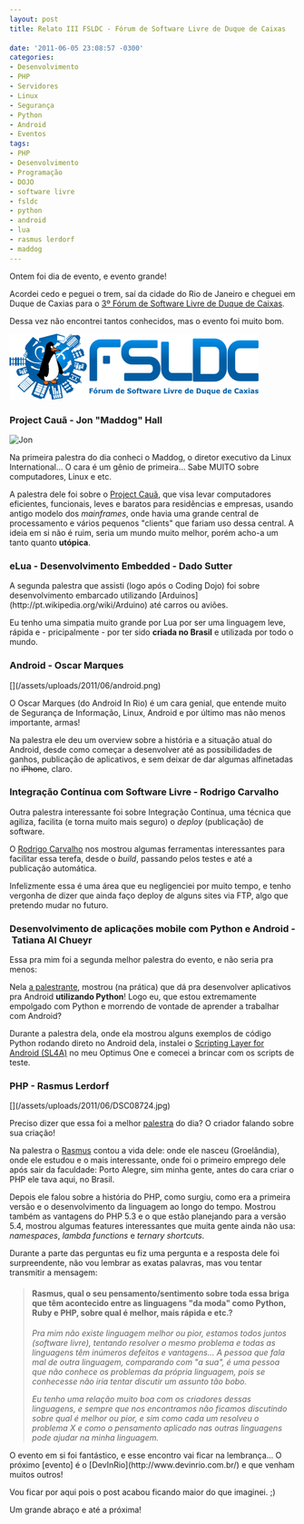 ```yaml
---
layout: post
title: Relato III FSLDC - Fórum de Software Livre de Duque de Caixas

date: '2011-06-05 23:08:57 -0300'
categories:
- Desenvolvimento
- PHP
- Servidores
- Linux
- Segurança
- Python
- Android
- Eventos
tags:
- PHP
- Desenvolvimento
- Programação
- DOJO
- software livre
- fsldc
- python
- android
- lua
- rasmus lerdorf
- maddog
---
```

<p style="text-align: left;">Ontem foi dia de evento, e evento grande!

Acordei cedo e peguei o trem, saí da cidade do Rio de Janeiro e cheguei em Duque de Caxias para o [3º Fórum de Software Livre de Duque de Caixas](http://forumsoftwarelivre.com.br/2011/).

Dessa vez não encontrei tantos conhecidos, mas o evento foi muito bom.

<img class="size-full wp-image-1565 aligncenter" title="FSLDC" src="/assets/uploads/2011/06/fsldc.png" alt="" width="439" height="116" />

<h3>Project Cauã - Jon "Maddog" Hall</h3>
<img title="Jon "Maddog" Hall" src="http://upload.wikimedia.org/wikipedia/commons/thumb/c/cd/Jon_maddog_abr.jpg/200px-Jon_maddog_abr.jpg" alt="Jon "Maddog" Hall" width="150" />

Na primeira palestra do dia conheci o Maddog, o diretor executivo da Linux International... O cara é um gênio de primeira... Sabe MUITO sobre computadores, Linux e etc.

A palestra dele foi sobre o [Project Cauã](http://www.projectcaua.org/), que visa levar computadores eficientes, funcionais, leves e baratos para residências e empresas, usando antigo modelo dos <em>mainframes</em>, onde havia uma grande central de processamento e vários pequenos "clients" que fariam uso dessa central. A ideia em si não é ruim, seria um mundo muito melhor, porém acho-a um tanto quanto <strong>utópica</strong>.

<h3>eLua - Desenvolvimento Embedded - Dado Sutter</h3>
A segunda palestra que assisti (logo após o Coding Dojo) foi sobre desenvolvimento embarcado utilizando [Arduinos](http://pt.wikipedia.org/wiki/Arduino) até carros ou aviões.

Eu tenho uma simpatia muito grande por Lua por ser uma linguagem leve, rápida e - pricipalmente - por ter sido <strong>criada no Brasil</strong> e utilizada por todo o mundo.

<h3>Android - Oscar Marques</h3>
[](/assets/uploads/2011/06/android.png)

O Oscar Marques (do <span class="removed_link" title="http://www.androidinrio.com.br/">Android In Rio</span>) é um cara genial, que entende muito de Segurança de Informação, Linux, Android e por último mas não menos importante, armas!

Na palestra ele deu um overview sobre a história e a situação atual do Android, desde como começar a desenvolver até as possibilidades de ganhos, publicação de aplicativos, e sem deixar de dar algumas alfinetadas no <del>iPhone</del>, claro.

<h3>Integração Contínua com Software Livre - Rodrigo Carvalho</h3>
Outra palestra interessante foi sobre Integração Contínua, uma técnica que agiliza, facilita (e torna muito mais seguro) o <em>deploy</em> (publicação) de software.

O [Rodrigo Carvalho](http://www.rodrigocarvalho.blog.br/) nos mostrou algumas ferramentas interessantes para facilitar essa terefa, desde o <em>build</em>, passando pelos testes e até a publicação automática.

Infelizmente essa é uma área que eu negligenciei por muito tempo, e tenho vergonha de dizer que ainda faço deploy de alguns sites via FTP, algo que pretendo mudar no futuro.

<h3>Desenvolvimento de aplicações mobile com Python e Android - Tatiana Al Chueyr</h3>
Essa pra mim foi a segunda melhor palestra do evento, e não seria pra menos:

Nela [a palestrante](http://twitter.com/tati_alchueyr), mostrou (na prática) que dá pra desenvolver aplicativos pra Android <strong>utilizando Python</strong>! Logo eu, que estou extremamente empolgado com Python e morrendo de vontade de aprender a trabalhar com Android?

Durante a palestra dela, onde ela mostrou alguns exemplos de código Python rodando direto no Android dela, instalei o [Scripting Layer for Android (SL4A)](http://code.google.com/p/android-scripting/) no meu Optimus One e comecei a brincar com os scripts de teste.

<h3>PHP - Rasmus Lerdorf</h3>
[](/assets/uploads/2011/06/DSC08724.jpg)

Preciso dizer que essa foi a melhor [palestra](http://talks.php.net/show/fsldc/) do dia? O criador falando sobre sua criação!

Na palestra o [Rasmus](http://twitter.com/rasmus) contou a vida dele: onde ele nasceu (Groelândia), onde ele estudou e o mais interessante, onde foi o primeiro emprego dele após sair da faculdade: Porto Alegre, sim minha gente, antes do cara criar o PHP ele tava aqui, no Brasil.

Depois ele falou sobre a história do PHP, como surgiu, como era a primeira versão e o desenvolvimento da linguagem ao longo do tempo. Mostrou também as vantagens do PHP 5.3 e o que estão planejando para a versão 5.4, mostrou algumas features interessantes que muita gente ainda não usa: <em>namespaces</em>, <em>lambda functions</em> e <em>ternary shortcuts</em>.

Durante a parte das perguntas eu fiz uma pergunta e a resposta dele foi surpreendente, não vou lembrar as exatas palavras, mas vou tentar transmitir a mensagem:

<blockquote>
<h4>Rasmus, qual o seu pensamento/sentimento sobre toda essa briga que têm acontecido entre as linguagens "da moda" como Python, Ruby e PHP, sobre qual é melhor, mais rápida e etc.?</h4>
<em>Pra mim não existe linguagem melhor ou pior, estamos todos juntos (software livre), tentando resolver o mesmo problema e todas as linguagens têm inúmeros defeitos e vantagens... A pessoa que fala mal de outra linguagem, comparando com "a sua", é uma pessoa que não conhece os problemas da própria linguagem, pois se conhecesse não iria tentar discutir um assunto tão bobo.</em>

<em>Eu tenho uma relação muito boa com os criadores dessas linguagens, e sempre que nos encontramos não ficamos discutindo sobre qual é melhor ou pior, e sim como cada um resolveu o problema X e como o pensamento aplicado nas outras linguagens pode ajudar na minha linguagem.</em>
</blockquote>
O evento em si foi fantástico, e esse encontro vai ficar na lembrança... O próximo [evento] é o [DevInRio](http://www.devinrio.com.br/) e que venham muitos outros!

Vou ficar por aqui pois o post acabou ficando maior do que imaginei. ;)

Um grande abraço e até a próxima!

